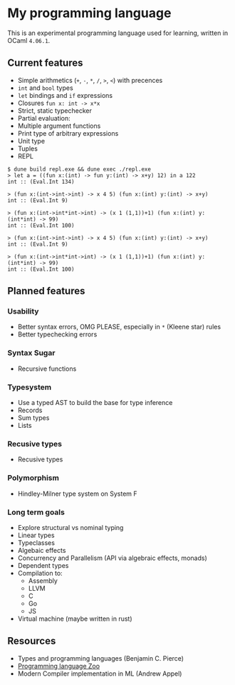 # My programming language
This is an experimental programming language used for learning, written in OCaml `4.06.1`.

## Current features
* Simple arithmetics (`+`, `-`, `*`, `/`, `>`, `<`) with precences
* `int` and `bool` types
* `let` bindings and `if` expressions
* Closures `fun x: int -> x*x`
* Strict, static typechecker
* Partial evaluation:
* Multiple argument functions
* Print type of arbitrary expressions
* Unit type
* Tuples
* REPL

```
$ dune build repl.exe && dune exec ./repl.exe
> let a = ((fun x:(int) -> fun y:(int) -> x+y) 12) in a 122
int :: (Eval.Int 134)
```

```
> (fun x:(int->int->int) -> x 4 5) (fun x:(int) y:(int) -> x+y)
int :: (Eval.Int 9)
```

```
> (fun x:(int->int*int->int) -> (x 1 (1,1))+1) (fun x:(int) y:(int*int) -> 99)
int :: (Eval.Int 100)
```

```
> (fun x:(int->int->int) -> x 4 5) (fun x:(int) y:(int) -> x+y)
int :: (Eval.Int 9)
```

```
> (fun x:(int->int*int->int) -> (x 1 (1,1))+1) (fun x:(int) y:(int*int) -> 99)
int :: (Eval.Int 100)
```

## Planned features
### Usability
* Better syntax errors, OMG PLEASE, especially in `*` (Kleene star) rules
* Better typechecking errors

### Syntax Sugar
* Recursive functions

### Typesystem
* Use a typed AST to build the base for type inference
* Records
* Sum types
* Lists

### Recusive types
* Recusive types

### Polymorphism
* Hindley-Milner type system on System F

### Long term goals
* Explore structural vs nominal typing
* Linear types
* Typeclasses
* Algebaic effects
* Concurrency and Parallelism (API via algebraic effects, monads)
* Dependent types
* Compilation to:
  * Assembly
  * LLVM
  * C
  * Go
  * JS
* Virtual machine (maybe written in rust)

## Resources
* Types and programming languages (Benjamin C. Pierce)
* [Programming language Zoo](https://github.com/andrejbauer/plzoo/)
* Modern Compiler implementation in ML (Andrew Appel)
